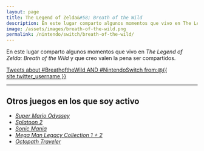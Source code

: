 ```yaml
---
layout: page
title: The Legend of Zelda&#58; Breath of the Wild
description: En este lugar comparto algunos momentos que vivo en The Legend of Zelda&#58; Breath of the Wild y que creo valen la pena ser compartidos.
image: /assets/images/breath-of-the-wild.png
permalink: /nintendo/switch/breath-of-the-wild/
---
```


En este lugar comparto algunos momentos que vivo en *The Legend of Zelda: Breath of the Wild* y que creo valen la pena ser compartidos.

<a class="twitter-timeline" data-theme="dark" data-link-color="#ff4081" href="https://twitter.com/search?q=%23BreathoftheWild%20AND%20%23NintendoSwitch%20from%3A%40{{ site.twitter_username }}" data-widget-id="844782362047082496">Tweets about #BreathoftheWild AND #NintendoSwitch from:@{{ site.twitter_username }}</a>
<script>!function(d,s,id){var js,fjs=d.getElementsByTagName(s)[0],p=/^http:/.test(d.location)?'http':'https';if(!d.getElementById(id)){js=d.createElement(s);js.id=id;js.src=p+"://platform.twitter.com/widgets.js";fjs.parentNode.insertBefore(js,fjs);}}(document,"script","twitter-wjs");</script>

<style>
    #twitter-widget-1 {
        width: 100% !important;
    }
</style>

---

## Otros juegos en los que soy activo

- [*Super Mario Odyssey*][1]
- [*Splatoon 2*][2]
- [*Sonic Mania*][3]
- [*Mega Man Legacy Collection 1 + 2*][4]
- [*Octopath Traveler*][5]

[1]: /nintendo/switch/super-mario-odyssey/
[2]: /nintendo/switch/splatoon-2/
[3]: /nintendo/switch/sonic-mania/
[4]: /nintendo/switch/mega-man-legacy-collection/
[5]: /nintendo/switch/octopath-traveler/